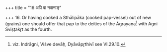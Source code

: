 +++
title = "16 अपि वा नवानाङ्"

+++
16. Or having cooked a Sthālipāka (cooked pap-vessel) out of new (grains) one should offer that pap to the deities of the Āgrayaṇa[^1] with Agni Sviṣṭakr̥t as the fourth.  

[^1]: viz. Indrāgni, Viśve devāḥ, Dyāvāpr̥thivī see VI.29.10. 
